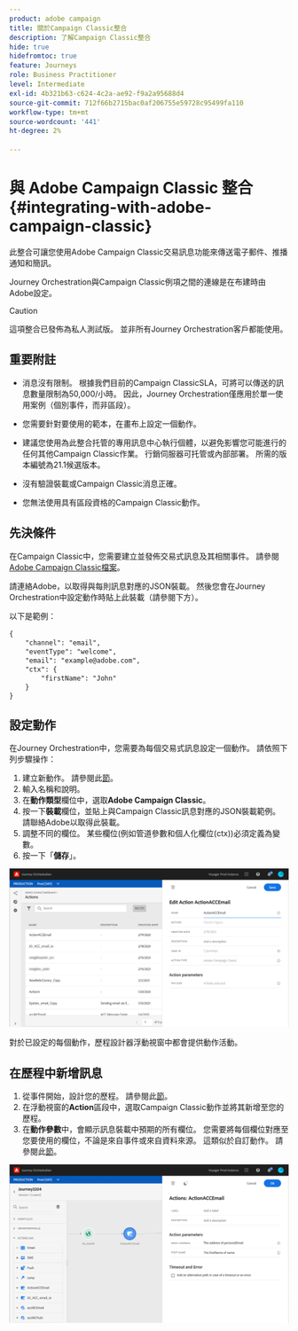 ```yaml
---
product: adobe campaign
title: 關於Campaign Classic整合
description: 了解Campaign Classic整合
hide: true
hidefromtoc: true
feature: Journeys
role: Business Practitioner
level: Intermediate
exl-id: 4b321b63-c624-4c2a-ae92-f9a2a95688d4
source-git-commit: 712f66b2715bac0af206755e59728c95499fa110
workflow-type: tm+mt
source-wordcount: '441'
ht-degree: 2%

---
```


# 與 Adobe Campaign Classic 整合 {#integrating-with-adobe-campaign-classic}

此整合可讓您使用Adobe Campaign Classic交易訊息功能來傳送電子郵件、推播通知和簡訊。

Journey Orchestration與Campaign Classic例項之間的連線是在布建時由Adobe設定。

>[!CAUTION]
>
> 這項整合已發佈為私人測試版。 並非所有Journey Orchestration客戶都能使用。

## 重要附註

* 消息沒有限制。 根據我們目前的Campaign ClassicSLA，可將可以傳送的訊息數量限制為50,000/小時。 因此，Journey Orchestration僅應用於單一使用案例（個別事件，而非區段）。

* 您需要針對要使用的範本，在畫布上設定一個動作。

* 建議您使用為此整合托管的專用訊息中心執行個體，以避免影響您可能進行的任何其他Campaign Classic作業。 行銷伺服器可托管或內部部署。 所需的版本編號為21.1候選版本。

* 沒有驗證裝載或Campaign Classic消息正確。

* 您無法使用具有區段資格的Campaign Classic動作。

## 先決條件

在Campaign Classic中，您需要建立並發佈交易式訊息及其相關事件。 請參閱[Adobe Campaign Classic檔案](https://experienceleague.adobe.com/docs/campaign-classic/using/transactional-messaging/introduction/about-transactional-messaging.html#transactional-messaging)。

請連絡Adobe，以取得與每則訊息對應的JSON裝載。 然後您會在Journey Orchestration中設定動作時貼上此裝載（請參閱下方）。

以下是範例：

```
{
    "channel": "email",
    "eventType": "welcome",
    "email": "example@adobe.com",
    "ctx": {
        "firstName": "John"
    }
}
```

## 設定動作

在Journey Orchestration中，您需要為每個交易式訊息設定一個動作。 請依照下列步驟操作：

1. 建立新動作。 請參閱此[節](../action/action.md)。
1. 輸入名稱和說明。
1. 在&#x200B;**動作類型**&#x200B;欄位中，選取&#x200B;**Adobe Campaign Classic**。
1. 按一下&#x200B;**裝載**&#x200B;欄位，並貼上與Campaign Classic訊息對應的JSON裝載範例。 請聯絡Adobe以取得此裝載。
1. 調整不同的欄位。 某些欄位(例如管道參數和個人化欄位(ctx))必須定義為變數。
1. 按一下「**儲存**」。

![](../assets/accintegration1.png)

對於已設定的每個動作，歷程設計器浮動視窗中都會提供動作活動。

## 在歷程中新增訊息

1. 從事件開始，設計您的歷程。 請參閱此[節](../building-journeys/journey.md)。
1. 在浮動視窗的&#x200B;**Action**&#x200B;區段中，選取Campaign Classic動作並將其新增至您的歷程。
1. 在&#x200B;**動作參數**&#x200B;中，會顯示訊息裝載中預期的所有欄位。 您需要將每個欄位對應至您要使用的欄位，不論是來自事件或來自資料來源。 這類似於自訂動作。 請參閱此[節](../building-journeys/using-custom-actions.md)。

![](../assets/accintegration2.png)
